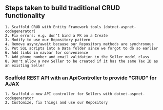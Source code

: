﻿## Steps taken to build traditional CRUD functionality

	1. Scaffold CRUD with Entity Framework tools (dotnet-aspnet-codegenerator)
	2. Fix errors: e.g. don't bind a PK on a Create			
	3. Modify to use our Repository pattern		
	4. Remove async/await because our Repository methods are synchronous
	5. Put SQL scripts into a Data folder since we forgot to do so earlier
	6. Add links in navbar for convenience
	7. Add phone number and email validation in the Seller model class		
	8. Don't allow a new Seller to be created if it has the same Tax ID as an existing Seller

### Scaffold REST API with an ApiController to provide "CRUD" for AJAX

	1. Scaffold a new API controller for Sellers with dotnet-aspnet-codegenerator
	2. Customize, fix things and use our Repository